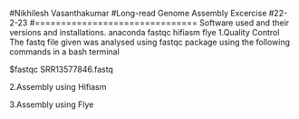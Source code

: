 #Nikhilesh Vasanthakumar
#Long-read Genome Assembly Excercise
#22-2-23
#===============================
Software used and their versions and installations.
anaconda
fastqc
hifiasm
flye
1.Quality Control
The fastq file given was analysed using fastqc package using the following commands in a bash terminal


$fastqc SRR13577846.fastq

2.Assembly using Hifiasm

3.Assembly using Flye